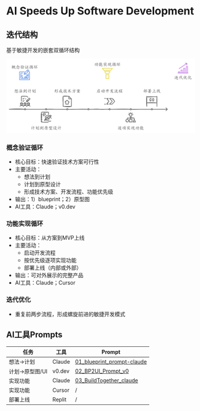 # AI Speeds Up Software Development

## 迭代结构

基于敏捷开发的嵌套双循环结构

![structure](./assets/pic.png)

### 概念验证循环

- 核心目标：快速验证技术方案可行性
- 主要活动：
  - 想法到计划
  - 计划到原型设计
  - 形成技术方案、开发流程、功能优先级
- 输出：1）blueprint；2）原型图
- AI工具：Claude；v0.dev 

### 功能实现循环

- 核心目标：从方案到MVP上线
- 主要活动：
  - 启动开发流程
  - 按优先级逐项实现功能
  - 部署上线（内部或外部）
- 输出：可对外展示的完整产品
- AI工具：Claude；Cursor

### 迭代优化

- 重复前两步流程，形成螺旋前进的敏捷开发模式

## AI工具Prompts

| 任务            | 工具   | Prompt                                                      |
| --------------- | ------ | ----------------------------------------------------------- |
| 想法->计划      | Claude | [01_blueprint_prompt-claude](./01_Ideas2Instructions_cn.md) |
| 计划->原型图/UI | v0.dev | [02_BP2UI_Prompt_v0](./02_BP2UI_Prompt_v0.md)               |
| 实现功能        | Claude | [03_BuildTogether_claude](./03_BuildTogether_claude.md)     |
| 实现功能        | Cursor | /                                                           |
| 部署上线        | Replit | /                                                           |

